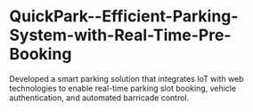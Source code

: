 # QuickPark--Efficient-Parking-System-with-Real-Time-Pre-Booking
Developed a smart parking solution that integrates IoT with web technologies to enable real-time parking slot booking, vehicle authentication, and automated barricade control.
